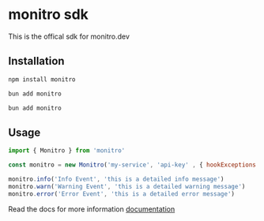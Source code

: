 # monitro sdk

This is the offical sdk for monitro.dev

## Installation

```bash
npm install monitro
```
```bash
bun add monitro
```
```bash
bun add monitro
```
## Usage

```js
import { Monitro } from 'monitro'

const monitro = new Monitro('my-service', 'api-key' , { hookExceptions: true, dev: false })

monitro.info('Info Event', 'this is a detailed info message')
monitro.warn('Warning Event', 'this is a detailed warning message')
monitro.error('Error Event', 'this is a detailed error message')
```


Read the docs for more information [documentation](https://monitro.dev/docs)